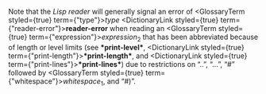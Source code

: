  



Note that the *Lisp reader* will generally signal an error of <GlossaryTerm styled={true} term={"type"}><i>type</i></GlossaryTerm> <DictionaryLink styled={true} term={"reader-error"}><b>reader-error</b></DictionaryLink> when reading an <GlossaryTerm styled={true} term={"expression"}><i>expression</i></GlossaryTerm><sub>2</sub> that has been abbreviated because of length or level limits (see **\*print-level\***, <DictionaryLink styled={true} term={"print-length"}><b>\*print-length\*</b></DictionaryLink>, and <DictionaryLink styled={true} term={"print-lines"}><b>\*print-lines\*</b></DictionaryLink>) due to restrictions on “..”, “...”, “#” followed by <GlossaryTerm styled={true} term={"whitespace"}><i>whitespace</i></GlossaryTerm><sub>1</sub>, and “#)”. 

